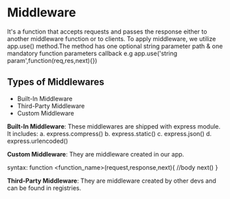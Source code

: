 # Middleware

It's a function that accepts requests and passes the response either to another middleware function or to clients.
To apply middleware, we utilize app.use() method.The method has one optional string parameter path & one mandatory function parameters callback e.g app.use('string param',function(req,res,next){})

## Types of Middlewares

- Built-In Middleware
- Third-Party Middleware
- Custom Middleware

 **Built-In Middleware**: These middlewares are shipped with express module.
It includes:
  a. express.compress()
  b. express.static()
  c. express.json()
  d. express.urlencoded()

  **Custom Middleware**: They are middleware created in our app.

  syntax:
    function <function_name>(request,response,next){
        //body
        next()
    }

  **Third-Party Middleware**: They are middleware created by other devs and can be found in registries.
